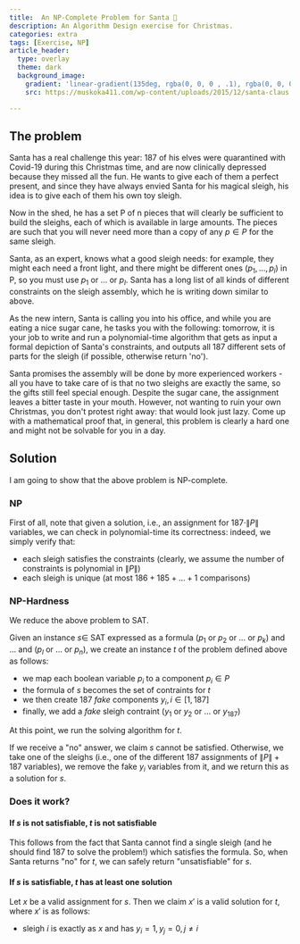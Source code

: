 ```yaml
---
title:  An NP-Complete Problem for Santa 🎅
description: An Algorithm Design exercise for Christmas.
categories: extra 
tags: [Exercise, NP]
article_header:
  type: overlay
  theme: dark
  background_image:
    gradient: 'linear-gradient(135deg, rgba(0, 0, 0 , .1), rgba(0, 0, 0 , .6), rgba(32, 0, 32, .1))'
    src: https://muskoka411.com/wp-content/uploads/2015/12/santa-claus.jpg

---
```


## The problem

Santa has a real challenge this year: 187 of his elves were quarantined with Covid-19 during this Christmas time, and are now clinically depressed because they missed all the fun.
He wants to give each of them a perfect present, and since they have always envied Santa for his magical sleigh, his idea is to give each of them his own toy sleigh.

Now in the shed, he has a set P of n pieces that will clearly be sufficient to build the sleighs, each of which is available in large amounts.
The pieces are such that you will never need more than a copy of any $p \in P$ for the same sleigh.

Santa, as an expert, knows what a good sleigh needs: for example, they might each need a front light, and there might be different ones $(p_1, \dots, p_l)$ in P, so you must use $p_1$ or $\dots$ or $p_l$.
Santa has a long list of all kinds of different constraints on the sleigh assembly, which he is writing down similar to above.

As the new intern, Santa is calling you into his office, and while you are eating a nice sugar cane, he tasks you with the following: tomorrow, it is your job to write and run a polynomial-time algorithm that gets as input a formal depiction of Santa's constraints, and outputs all 187 different sets of parts for the sleigh (if possible, otherwise return 'no').

Santa promises the assembly will be done by more experienced workers - all you have to take care of is that no two sleighs are exactly the same, so the gifts still feel special enough.
Despite the sugar cane, the assignment leaves a bitter taste in your mouth.
However, not wanting to ruin your own Christmas, you don't protest right away: that would look just lazy.
Come up with a mathematical proof that, in general, this problem is clearly a hard one and might not be solvable for you in a day.

## Solution

I am going to show that the above problem is NP-complete.

### NP

First of all, note that given a solution, i.e., an assignment for $187 \cdot  \|P\|$ variables, we can check in polynomial-time its correctness: indeed, we simply verify that:

- each sleigh satisfies the constraints (clearly, we assume the number of constraints is polynomial in $\|P\|$)
- each sleigh is unique (at most $186 + 185 + \dots + 1$ comparisons)

### NP-Hardness

We reduce the above problem to SAT.

Given an instance $s \in$ SAT expressed as a formula ($p_1$ or $p_2$ or $\dots$ or $p_k$) and $\dots$ and ($p_l$ or $\dots$ or $p_n$), we create an instance $t$ of the problem defined above as follows:

- we map each boolean variable $p_i$ to a component $p_i \in P$
- the formula of $s$ becomes the set of contraints for $t$
- we then create 187 *fake* components $y_i, i \in [1, 187]$
- finally, we add a *fake* sleigh contraint ($y_1$ or $y_2$ or $\dots$ or $y_{187}$)

At this point, we run the solving algorithm for $t$.

If we receive a "no" answer, we claim $s$ cannot be satisfied.
Otherwise, we take one of the sleighs (i.e., one of the different 187 assignments of $\|P\| + 187$ variables), we remove the fake $y_i$ variables from it, and we return this as a solution for $s$.

### Does it work?

#### If *s* is not satisfiable, *t* is not satisfiable

This follows from the fact that Santa cannot find a single sleigh (and he should find 187 to solve the problem!) which satisfies the formula.
So, when Santa returns "no" for $t$, we can safely return "unsatisfiable" for $s$.

#### If *s* is satisfiable, *t* has at least one solution

Let $x$ be a valid assignment for $s$.
Then we claim $x'$ is a valid solution for $t$, where $x'$ is as follows:

- sleigh $i$ is exactly as $x$ and has $y_i = 1, y_j = 0, j \ne i$